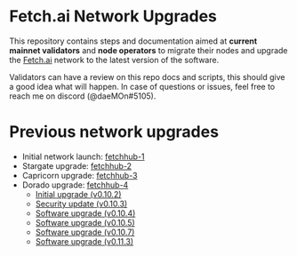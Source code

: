 # Fetch.ai Network Upgrades

This repository contains steps and documentation aimed at **current mainnet validators** and **node operators** to migrate their nodes and upgrade the [Fetch.ai](https://fetch.ai) network to the latest version of the software.

Validators can have a review on this repo docs and scripts, this should give a good idea what will happen. 
In case of questions or issues, feel free to reach me on discord (@daeMOn#5105).

# Previous network upgrades

- Initial network launch: [fetchhub-1](./archive/fetchhub-1)
- Stargate upgrade: [fetchhub-2](./archive/fetchhub-2)
- Capricorn upgrade: [fetchhub-3](./archive/fetchhub-3)
- Dorado upgrade: [fetchhub-4](./fetchhub-4)
    - [Initial upgrade (v0.10.2)](./fetchhub-4/1-dorado-migration-v0.10.2.md)
    - [Security update (v0.10.3)](./fetchhub-4/2-security-update-v0.10.3.md)
    - [Software upgrade (v0.10.4)](./fetchhub-4/3-software-upgrade-v0.10.4.md)
    - [Software upgrade (v0.10.5)](./fetchhub-4/4-software-upgrade-v0.10.5.md)
    - [Software upgrade (v0.10.7)](./fetchhub-4/5-software-upgrade-v0.10.7.md)
    - [Software upgrade (v0.11.3)](./fetchhub-4/6-software-upgrade-v0.11.3.md)
